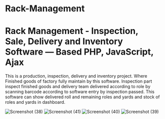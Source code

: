 # Rack-Management
# Rack Management - Inspection, Sale, Delivery and Inventory Software — Based PHP, JavaScript, Ajax 
This is a production, inspection, delivery and inventory project. Where Finished goods of factory fully maintain by this software. Inspection part inspect finished goods and delivery team delivered according to role by scanning barcode according to software entry by inspection passed. This software can show delivered roll and remaining roles and yards and stock of roles and yards in dashboard.

![Screenshot (38)](https://github.com/user-attachments/assets/08e3ea42-b736-4b09-83af-5f45cdad11da)
![Screenshot (41)](https://github.com/user-attachments/assets/d5ff4b1c-13d4-4fb4-a99d-b556fd05da3b)
![Screenshot (40)](https://github.com/user-attachments/assets/63a7d25c-5d0c-4160-8561-18c44b35853f)
![Screenshot (39)](https://github.com/user-attachments/assets/8657a901-b4e5-453f-99fc-9e56c1351c99)
